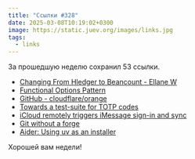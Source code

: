 ```yaml
---
title: "Ссылки #328"
date: 2025-03-08T10:19:02+0300
image: https://static.juev.org/images/links.jpg
tags: 
  - links
---
```


За прошедшую неделю сохранил 53 ссылки.

- [Changing From Hledger to Beancount - Ellane W](http://ellanew.com/2025-03-01-pta-from-hledger-to-beancount)
- [Functional Options Pattern](https://andrerfcsantos.dev/posts/functional-options-pattern/)
- [GitHub - cloudflare/orange](https://github.com/cloudflare/orange)
- [Towards a test-suite for TOTP codes](https://shkspr.mobi/blog/2025/03/towards-a-test-suite-for-totp-codes/)
- [iCloud remotely triggers iMessage sign-in and sync](https://lapcatsoftware.com/articles/2025/3/1.html)
- [Git without a forge](https://www.chiark.greenend.org.uk/~sgtatham/quasiblog/git-no-forge/)
- [Aider: Using uv as an installer](https://simonwillison.net/2025/Mar/6/aider-using-uv-as-an-installer/)

Хорошей вам недели!
